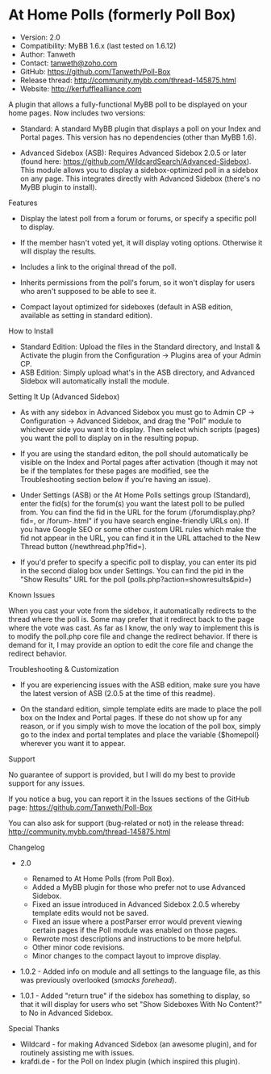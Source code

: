 At Home Polls (formerly Poll Box)
========

* Version: 2.0
* Compatibility: MyBB 1.6.x (last tested on 1.6.12)
* Author: Tanweth
* Contact: tanweth@zoho.com
* GitHub: https://github.com/Tanweth/Poll-Box
* Release thread: http://community.mybb.com/thread-145875.html
* Website: http://kerfufflealliance.com

A plugin that allows a fully-functional MyBB poll to be displayed on your home pages. Now includes two versions:

* Standard: A standard MyBB plugin that displays a poll on your Index and Portal pages. This version has no dependencies (other than MyBB 1.6).

* Advanced Sidebox (ASB): Requires Advanced Sidebox 2.0.5 or later (found here: https://github.com/WildcardSearch/Advanced-Sidebox). This module allows you to display a sidebox-optimized poll in a sidebox on any page. This integrates directly with Advanced Sidebox (there's no MyBB plugin to install).

Features

* Display the latest poll from a forum or forums, or specify a specific poll to display.

* If the member hasn't voted yet, it will display voting options. Otherwise it will display the results.

* Includes a link to the original thread of the poll.

* Inherits permissions from the poll's forum, so it won't display for users who aren't supposed to be able to see it.

* Compact layout optimized for sideboxes (default in ASB edition, available as setting in standard edition).

How to Install

* Standard Edition: Upload the files in the Standard directory, and Install & Activate the plugin from the Configuration -> Plugins area of your Admin CP.
* ASB Edition: Simply upload what's in the ASB directory, and Advanced Sidebox will automatically install the module.

Setting It Up (Advanced Sidebox)

* As with any sidebox in Advanced Sidebox you must go to Admin CP -> Configuration -> Advanced Sidebox, and drag the "Poll" module to whichever side you want it to display. Then select which scripts (pages) you want the poll to display on in the resulting popup.

* If you are using the standard editon, the poll should automatically be visible on the Index and Portal pages after activation (though it may not be if the templates for these pages are modified, see the Troubleshooting section below if you're having an issue).

* Under Settings (ASB) or the At Home Polls settings group (Standard), enter the fid(s) for the forum(s) you want the latest poll to be pulled from. You can find the fid in the URL for the forum (/forumdisplay.php?fid=<fid>, or /forum-<fid>.html" if you have search engine-friendly URLs on). If you have Google SEO or some other custom URL rules which make the fid not appear in the URL, you can find it in the URL attached to the New Thread button (/newthread.php?fid=<fid>).

* If you'd prefer to specify a specific poll to display, you can enter its pid in the second dialog box under Settings. You can find the pid in the "Show Results" URL for the poll (polls.php?action=showresults&pid=<pid>)

Known Issues

When you cast your vote from the sidebox, it automatically redirects to the thread where the poll is. Some may prefer that it redirect back to the page where the vote was cast. As far as I know, the only way to implement this is to modify the poll.php core file and change the redirect behavior. If there is demand for it, I may provide an option to edit the core file and change the redirect behavior.

Troubleshooting & Customization

* If you are experiencing issues with the ASB edition, make sure you have the latest version of ASB (2.0.5 at the time of this readme).

* On the standard edition, simple template edits are made to place the poll box on the Index and Portal pages. If these do not show up for any reason, or if you simply wish to move the location of the poll box, simply go to the index and portal templates and place the variable {$homepoll} wherever you want it to appear.

Support

No guarantee of support is provided, but I will do my best to provide support for any issues.

If you notice a bug, you can report it in the Issues sections of the GitHub page: https://github.com/Tanweth/Poll-Box

You can also ask for support (bug-related or not) in the release thread: http://community.mybb.com/thread-145875.html

Changelog

* 2.0
	* Renamed to At Home Polls (from Poll Box).
	* Added a MyBB plugin for those who prefer not to use Advanced Sidebox.
	* Fixed an issue introduced in Advanced Sidebox 2.0.5 whereby template edits would not be saved.
	* Fixed an issue where a postParser error would prevent viewing certain pages if the Poll module was enabled on those pages.
	* Rewrote most descriptions and instructions to be more helpful.
	* Other minor code revisions.
	* Minor changes to the compact layout to improve display.

* 1.0.2 - Added info on module and all settings to the language file, as this was previously overlooked (*smacks forehead*).

* 1.0.1 - Added "return true" if the sidebox has something to display, so that it will display for users who set "Show Sideboxes With No Content?" to No in Advanced Sidebox.

Special Thanks

* Wildcard - for making Advanced Sidebox (an awesome plugin), and for routinely assisting me with issues.
* krafdi.de - for the Poll on Index plugin (which inspired this plugin).